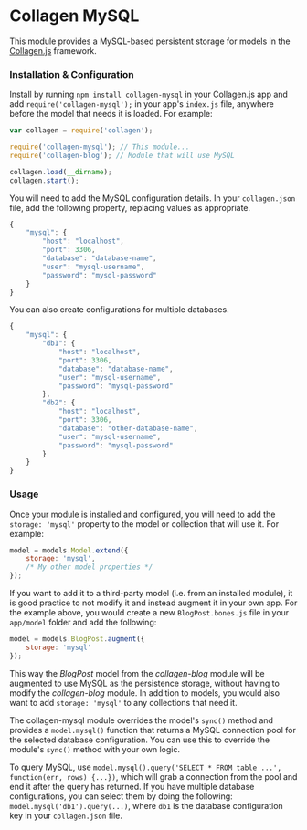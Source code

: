 Collagen MySQL
==============

This module provides a MySQL-based persistent storage for models in the
[Collagen.js](http://collagenjs.org) framework.

### Installation & Configuration
Install by running `npm install collagen-mysql` in your Collagen.js app and
add `require('collagen-mysql');` in your app's `index.js` file, anywhere
before the model that needs it is loaded. For example:

```js
var collagen = require('collagen');

require('collagen-mysql'); // This module...
require('collagen-blog'); // Module that will use MySQL

collagen.load(__dirname);
collagen.start();
```

You will need to add the MySQL configuration details. In your `collagen.json`
file, add the following property, replacing values as appropriate.

```js
{
    "mysql": {
        "host": "localhost",
        "port": 3306,
        "database": "database-name",
        "user": "mysql-username",
        "password": "mysql-password"
    }
}
```

You can also create configurations for multiple databases.

```js
{
    "mysql": {
        "db1": {
            "host": "localhost",
            "port": 3306,
            "database": "database-name",
            "user": "mysql-username",
            "password": "mysql-password"
        },
        "db2": {
            "host": "localhost",
            "port": 3306,
            "database": "other-database-name",
            "user": "mysql-username",
            "password": "mysql-password"
        }
    }
}
```

### Usage
Once your module is installed and configured, you will need to add the `storage:
'mysql'` property to the model or collection that will use it. For example:

```js
model = models.Model.extend({
    storage: 'mysql',
    /* My other model properties */
});
```

If you want to add it to a third-party model (i.e. from an installed module), it
is good practice to not modify it and instead augment it in your own app. For
the example above, you would create a new `BlogPost.bones.js` file in your
`app/model` folder and add the following:

```js
model = models.BlogPost.augment({
    storage: 'mysql'
});
```

This way the _BlogPost_ model from the _collagen-blog_ module will be augmented
to use MySQL as the persistence storage, without having to modify the
_collagen-blog_ module. In addition to models, you would also want to add
`storage: 'mysql'` to any collections that need it.

The collagen-mysql module overrides the model's `sync()` method and provides a
`model.mysql()` function that returns a MySQL connection pool for the selected
database configuration. You can use this to override the module's `sync()`
method with your own logic.

To query MySQL, use
`model.mysql().query('SELECT * FROM table ...', function(err, rows) {...})`,
which will grab a connection from the pool and end it after the query has
returned. If you have multiple database configurations, you can select them by
doing the following: `model.mysql('db1').query(...)`, where `db1` is the
database configuration key in your `collagen.json` file.
